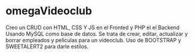 # omegaVideoclub
Creo un CRUD con HTML, CSS Y JS en el Fronted y PHP el el Backend Usando MySQL como base de datos. Se trata de crear, editar, actualizar y borrar empleados y peliculas para un videoclub. Uso de BOOTSTRAP y SWEETALERT2 para darle estilos.

